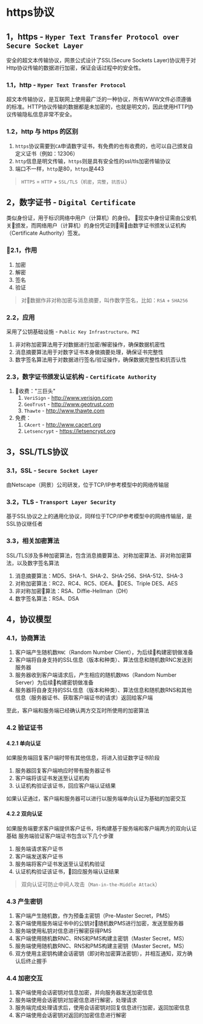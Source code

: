 # https协议

## 1，https - `Hyper Text Transfer Protocol over Secure Socket Layer`

安全的超文本传输协议，网景公式设计了SSL(Secure Sockets Layer)协议用于对Http协议传输的数据进行加密，保证会话过程中的安全性。

### 1.1，http - `Hyper Text Transfer Protocol`

超文本传输协议，是互联网上使用最广泛的一种协议，所有WWW文件必须遵循的标准。HTTP协议传输的数据都是未加密的，也就是明文的，因此使用HTTP协议传输隐私信息非常不安全。

### 1.2，http 与 https 的区别

1. `https`协议需要到`CA`申请数字证书，有免费的也有收费的，也可以自己颁发自定义证书（例如：12306）
1. `http`信息是明文传输，`https`则是具有安全性的ssl/tls加密传输协议
1. 端口不一样，`http`是80，`https`是443

> `HTTPS` = `HTTP` + `SSL/TLS`（`机密`，`完整`，`抗否认`）

## 2，数字证书 - `Digital Certificate`

类似身份证，用于标识网络中用户（计算机）的身份。
现实中身份证需由公安机关颁发，而网络用户（计算机）的身份凭证则需由数字证书颁发认证机构（Certificate Authority）签发。

### 2.1，作用
1. 加密
1. 解密
1. 签名
1. 验证

> 对数据作非对称加密与消息摘要，叫作数字签名，比如：`RSA` + `SHA256`

### 2.2，应用
采用了公钥基础设施 - `Public Key Infrastructure，PKI`
1. 非对称加密算法用于对数据进行加密/解密操作，确保数据机密性
1. 消息摘要算法用于对数字证书本身做摘要处理，确保证书完整性
1. 数字签名算法用于对数据进行签名/验证操作，确保数据完整性和抗否认性

### 2.3，数字证书颁发认证机构 - `Certificate Authority`

1. 收费："三巨头"
    1. `VeriSign` - http://www.verisign.com 
    1. `GeoTrust` - http://www.geotrust.com
    1. `Thawte` - http://www.thawte.com
1. 免费：
    1. `CAcert` - http://www.cacert.org
    1. `Letsencrypt` - https://letsencrypt.org

## 3，SSL/TLS协议

### 3.1，SSL - `Secure Socket Layer`

由Netscape（网景）公司研发，位于TCP/IP参考模型中的网络传输层

### 3.2，TLS - `Transport Layer Security`

基于SSL协议之上的通用化协议，同样位于TCP/IP参考模型中的网络传输层，是SSL协议继任者

### 3.3，相关加密算法

SSL/TLS涉及多种加密算法，包含消息摘要算法、对称加密算法、非对称加密算法，以及数字签名算法

1. 消息摘要算法：MD5、SHA-1、SHA-2、SHA-256、SHA-512、SHA-3
1. 对称加密算法：RC2、RC4、RC5、IDEA、DES、Triple DES、AES
1. 非对称加密算法：RSA、Diffie-Hellman（DH）
1. 数字签名算法：RSA、DSA

## 4，协议模型

### 4.1，协商算法

1. 客户端产生随机数`RNC`（Random Number Client），为后续构建密钥做准备
1. 客户端将自身支持的SSL信息（版本和种类）、算法信息和随机数RNC发送到服务器
1. 服务器收到客户端请求后，产生相应的随机数`RNS`（Random Number Server）为后续构建密钥做准备
1. 服务器将自身支持的SSL信息（版本和种类）、算法信息和随机数RNS和其他信息（服务器证书、获取客户端证书的请求）返回给客户端

至此，客户端和服务端已经确认两方交互时所使用的加密算法

### 4.2 验证证书

#### 4.2.1 单向认证

如果服务端回复客户端时带有其他信息，将进入验证数字证书阶段

1. 服务器回复客户端响应时带有服务器证书
1. 客户端将该证书发送至认证机构
1. 认证机构验证该证书，回应客户端认证结果

如果认证通过，客户端和服务器可以进行以服务端单向认证为基础的加密交互

#### 4.2.2 双向认证
如果服务端要求客户端提供客户证书，将构建基于服务端和客户端两方的双向认证基础
服务端验证客户端证书包含以下几个步骤

1. 服务端请求客户证书
1. 客户端发送客户证书
1. 服务端将客户证书发送至认证机构验证
1. 认证机构验证该证书，回应服务端认证结果

> 双向认证可防止中间人攻击（`Man-in-the-Middle Attack`）

### 4.3 产生密钥

1. 客户端产生随机数，作为预备主密钥（Pre-Master Secret，PMS）
1. 客户端使用服务端证书中的公钥对随机数PMS进行加密，发送至服务器
1. 服务端使用私钥对信息进行解密获得PMS
1. 客户端使用随机数RNC、RNS和PMS构建主密钥（Master Secret，MS）
1. 服务端使用随机数RNC、RNS和PMS构建主密钥（Master Secret，MS）
1. 双方使用主密钥构建会话密钥（即对称加密算法密钥），并相互通知，双方确认后终止握手

### 4.4 加密交互

1. 客户端使用会话密钥对信息加密，并向服务器发送加密信息
1. 服务端使用会话密钥对加密信息进行解密，处理请求
1. 服务端完成处理请求后，使用会话密钥对回复信息进行加密，返回加密信息
1. 客户端使用会话密钥对返回的加密信息进行解密

